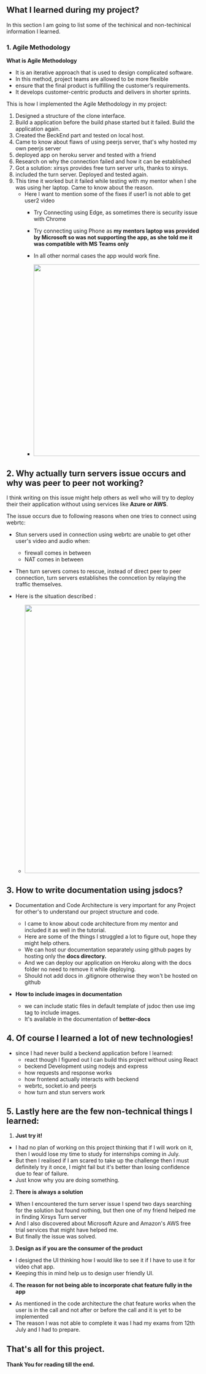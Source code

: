 ## What I learned during my project?

In this section I am going to list some of the techinical and non-techinical
information I learned.


### 1. Agile Methodology

**What is Agile Methodology**
  * It is an iterative approach that is used to design complicated software.
  * In this method, project teams are allowed to be more flexible
  * ensure that the final product is fulfilling the customer’s requirements.
  *  It develops customer-centric products and delivers in shorter sprints.

This is how I implemented the Agile Methodology in my project:

1. Designed a structure of the clone interface.
2. Build a application before the build phase started but it failed.
   Build the application again.
3. Created the BeckEnd part and tested on local host.
4. Came to know about flaws of using peerjs server, that's why hosted
   my own peerjs server   
5. deployed app on heroku server and tested with a friend
6. Research on why the connection failed and how it can be established
7. Got a solution: xirsys provides free turn server urls, thanks to xirsys.
8. included the turn server. Deployed and tested again.
9. This time it worked but it failed while testing with my mentor when I
    she was using her laptop. Came to know about the reason.
    * Here I want to mention some of the fixes if user1 is not
    able to get user2 video
       * Try Connecting using Edge, as sometimes there is security issue with Chrome
       * Try connecting using Phone as **my mentors laptop was provided by Microsoft so was not supporting the app, as she told me it was compatible with MS Teams only**
       * In all other normal cases the app would work fine.

       * <img src="Process.png" width="700" height="500">

## 2. Why actually turn servers issue occurs and why was peer to peer not working?

I think writing on this issue might help others as well who will try to deploy their
their application without using services like **Azure or AWS**.

The issue occurs due to following reasons when one tries to connect using webrtc:
 * Stun servers used in connection using webrtc are unable to get other user's video and audio when:
    * firewall comes in between
    * NAT comes in between
 * Then turn servers comes to rescue, instead of direct peer to peer connection, turn servers establishes the conncetion by relaying the traffic themselves.

 * Here is the situation described :

    * <img  src = "PeerToPeer.jpeg" width= "700" height="700">

## 3. How to write documentation using jsdocs?

* Documentation and Code Architecture is very important for any Project for other's to understand our project structure and code.

  * I came to know about code architecture from my mentor and included it as well in the tutorial.
  * Here are some of the things I struggled a lot to figure out, hope they might help others.
  * We can host our documentation separately using github pages by hosting only the **docs directory.**
  * And we can deploy our application on Heroku along with the docs folder no need to remove it while deploying.
  * Should not add docs in .gitignore otherwise they won't be hosted on github

* **How to include images in documentation**
  * we can include static files in default template of jsdoc then use img tag to include images.
  * It's available in the documentation of **better-docs**

## 4. Of course I learned a lot of new technologies!

* since I had never build a beckend application before I learned:
  * react though I figured out I can build this project without using React
  * beckend Development using nodejs and express
  * how requests and response works
  * how frontend actually interacts with beckend
  * webrtc, socket.io and peerjs
  * how turn and stun servers work

## 5. Lastly here are the few non-technical things I learned:

1. **Just try it!**

 * I had no plan of working on this project thinking that if I will work on it, then I would lose my time to study for internships coming in July.
 * But then I realised if I am scared to take up the challenge then I must definitely try it once, I might fail but it's better than losing confidence due to  fear of failure.
 * Just know why you are doing something.

2. **There is always a solution**

 * When I encountered the turn server issue I spend two days searching for the solution but found nothing, but then one of my friend helped me in finding Xirsys Turn server
 * And I also discovered about Microsoft Azure and Amazon's AWS free trial services that might have helped me.
 * But finally the issue was solved.

 3. **Design as if you are the consumer of the product**

 * I designed the UI thinking how I would like to see it if I have to use it for video chat app.
 * Keeping this in mind help us to design user friendly UI.
4. **The reason for not being able to incorporate chat feature fully in the app**

  * As mentioned in the code architecture the chat feature works when the user is in the call and not after or before the call and it is yet to be implemented
  * The reason I was not able to complete it was I had my exams from 12th July and I had to prepare.



## That's all for this project.

#### Thank You for reading till the end.

